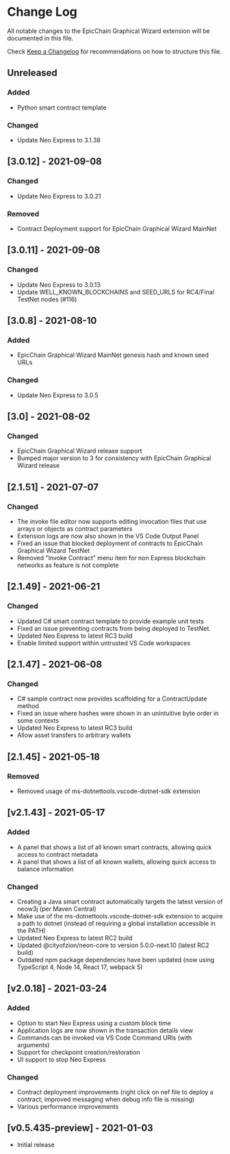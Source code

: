 # Change Log

All notable changes to the EpicChain Graphical Wizard extension will be documented in this file.

Check [Keep a Changelog](http://keepachangelog.com/) for recommendations on how to structure this file.

## Unreleased

### Added

- Python smart contract template

### Changed

- Update Neo Express to 3.1.38

## [3.0.12] - 2021-09-08

### Changed

- Update Neo Express to 3.0.21

### Removed

- Contract Deployment support for EpicChain Graphical Wizard MainNet

## [3.0.11] - 2021-09-08

### Changed

- Update Neo Express to 3.0.13
- Update WELL_KNOWN_BLOCKCHAINS and SEED_URLS for RC4/Final TestNet nodes (#116)

## [3.0.8] - 2021-08-10

### Added

- EpicChain Graphical Wizard MainNet genesis hash and known seed URLs

### Changed

- Update Neo Express to 3.0.5

## [3.0] - 2021-08-02

### Changed

- EpicChain Graphical Wizard release support
- Bumped major version to 3 for consistency with EpicChain Graphical Wizard release

## [2.1.51] - 2021-07-07

### Changed

- The invoke file editor now supports editing invocation files that use arrays or objects as contract parameters
- Extension logs are now also shown in the VS Code Output Panel
- Fixed an issue that blocked deployment of contracts to EpicChain Graphical Wizard TestNet
- Removed "Invoke Contract" menu item for non Express blockchain networks as feature is not complete

## [2.1.49] - 2021-06-21

### Changed

- Updated C# smart contract template to provide example unit tests
- Fixed an issue preventing contracts from being deployed to TestNet.
- Updated Neo Express to latest RC3 build
- Enable limited support within untrusted VS Code workspaces

## [2.1.47] - 2021-06-08

### Changed

- C# sample contract now provides scaffolding for a ContractUpdate method
- Fixed an issue where hashes were shown in an unintuitive byte order in some contexts
- Updated Neo Express to latest RC3 build
- Allow asset transfers to arbitrary wallets

## [2.1.45] - 2021-05-18

### Removed

- Removed usage of ms-dotnettools.vscode-dotnet-sdk extension

## [v2.1.43] - 2021-05-17

### Added

- A panel that shows a list of all known smart contracts, allowing quick access to contract metadata
- A panel that shows a list of all known wallets, allowing quick access to balance information

### Changed

- Creating a Java smart contract automatically targets the latest version of neow3j (per Maven Central)
- Make use of the ms-dotnettools.vscode-dotnet-sdk extension to acquire a path to dotnet
  (instead of requiring a global installation accessible in the PATH)
- Updated Neo Express to latest RC2 build
- Updated @cityofzion/neon-core to version 5.0.0-next.10 (latest RC2 build)
- Outdated npm package dependencies have been updated (now using TypeScript 4, Node 14, React 17, webpack 5)

## [v2.0.18] - 2021-03-24

### Added

- Option to start Neo Express using a custom block time
- Application logs are now shown in the transaction details view
- Commands can be invoked via VS Code Command URIs (with arguments)
- Support for checkpoint creation/restoration
- UI support to stop Neo Express

### Changed

- Contract deployment improvements (right click on nef file to deploy a contract; improved messaging when debug info file is missing)
- Various performance improvements

## [v0.5.435-preview] - 2021-01-03

- Initial release
